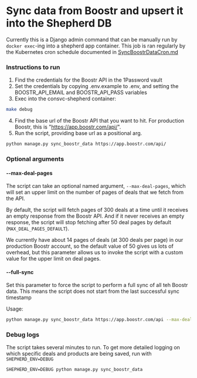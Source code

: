 # Sync data from Boostr and upsert it into the Shepherd DB

Currently this is a Django admin command that can be manually run by `docker exec`-ing into a shepherd app container. This job is ran regularly by the Kubernetes cron schedule documented in [SyncBoostrDataCron.md](syncBoostrDataCron.md)

### Instructions to run

1. Find the credentials for the Boostr API in the 1Password vault
2. Set the credentials by copying .env.example to .env, and setting the BOOSTR_API_EMAIL and BOOSTR_API_PASS variables
3. Exec into the consvc-shepherd container:

```sh
make debug
```
4. Find the base url of the Boostr API that you want to hit. For production Boostr, this is "https://app.boostr.com/api/".
5. Run the script, providing base url as a positional arg.
```sh
python manage.py sync_boostr_data https://app.boostr.com/api/
```

### Optional arguments

#### --max-deal-pages
The script can take an optional named argument, `--max-deal-pages`, which will
set an upper limit on the number of pages of deals that we fetch from the API.

By default, the script will fetch pages of 300 deals at a time until it
receives an empty response from the Boostr API. And if it never receives an
empty response, the script will stop fetching after 50 deal pages by default
(`MAX_DEAL_PAGES_DEFAULT`).

We currently have about 14 pages of deals (at 300 deals per page) in our
production Boostr account, so the default value of 50 gives us lots of overhead,
but this parameter allows us to invoke the script with a custom value for the
upper limit on deal pages.

#### --full-sync
Set this parameter to force the script to perform a full sync of all teh Boostr data. 
This means the script does not start from the last successful sync timestamp

Usage:
```sh
python manage.py sync_boostr_data https://app.boostr.com/api --max-deal-pages 15
```

### Debug logs

The script takes several minutes to run. To get more detailed logging on which
specific deals and products are being saved, run with `SHEPHERD_ENV=DEBUG`

```shell
SHEPHERD_ENV=DEBUG python manage.py sync_boostr_data
```

